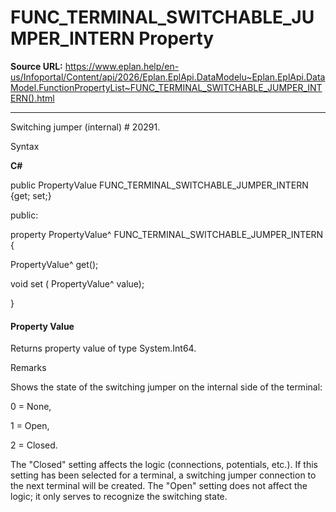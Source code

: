 # FUNC_TERMINAL_SWITCHABLE_JUMPER_INTERN Property

**Source URL:** https://www.eplan.help/en-us/Infoportal/Content/api/2026/Eplan.EplApi.DataModelu~Eplan.EplApi.DataModel.FunctionPropertyList~FUNC_TERMINAL_SWITCHABLE_JUMPER_INTERN().html

---

Switching jumper (internal) # 20291.

Syntax

**C#**



public PropertyValue FUNC_TERMINAL_SWITCHABLE_JUMPER_INTERN {get; set;}

public:

property PropertyValue^ FUNC_TERMINAL_SWITCHABLE_JUMPER_INTERN {

   PropertyValue^ get();

   void set (    PropertyValue^ value);

}


#### Property Value

Returns property value of type System.Int64.

Remarks

Shows the state of the switching jumper on the internal side of the terminal:

0 = None,

1 = Open,

2 = Closed.

The "Closed" setting affects the logic (connections, potentials, etc.). If this setting has been selected for a terminal, a switching jumper connection to the next terminal will be created. The "Open" setting does not affect the logic; it only serves to recognize the switching state.
